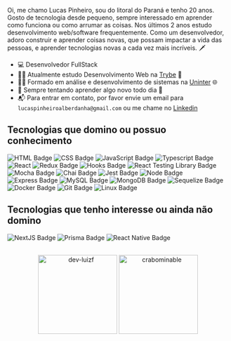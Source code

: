 
Oi, me chamo Lucas Pinheiro, sou do litoral do Paraná e tenho 20 anos. Gosto de tecnologia desde pequeno, sempre interessado em aprender como funciona ou como arrumar as coisas. Nos últimos 2 anos estudo desenvolvimento web/software frequentemente. Como um desenvolvedor, adoro construir e aprender coisas novas, que possam impactar a vida das pessoas, e aprender tecnologias novas a cada vez mais incríveis. 🗡

- 💻 Desenvolvedor FullStack 
- 👨‍🎓 Atualmente estudo Desenvolvimento Web na [Trybe](https://www.betrybe.com/) 🚀
- 👨‍💻 Formado em análise e desenvolvimento de sistemas na [Uninter](https://www.uninter.com/) 🌐
- 📑 Sempre tentando aprender algo novo todo dia 🔎
- 📬 Para entrar em contato, por favor envie um email para `lucaspinheiroalberdanha@gmail.com` ou me chame no [Linkedin](linkedin.com/in/lucas-pinheiro-alberdanha)

## Tecnologias que domino ou possuo conhecimento

![HTML Badge](https://img.shields.io/badge/-HTML-E34F26?style=for-the-badge&logo=html5&logoColor=white)
![CSS Badge](https://img.shields.io/badge/-CSS-1572B6?style=for-the-badge&logo=css3&logoColor=white)
![JavaScript Badge](https://img.shields.io/badge/-JavaScript-FCC624?style=for-the-badge&logo=JavaScript&logoColor=323330)
![Typescript Badge](https://img.shields.io/badge/Typescript-blue?style=for-the-badge&logo=typescript&logoColor=white)
![React](https://img.shields.io/badge/react-%2320232a.svg?style=for-the-badge&logo=react&logoColor=%2361DAFB)
![Redux Badge](https://img.shields.io/badge/-Redux-212121?style=for-the-badge&logo=Redux&logoColor=7548bb)
![Hooks Badge](https://img.shields.io/badge/-Hooks-%2320232a.svg?style=for-the-badge&logo=React&logoColor=%2361DAFB)
![React Testing Library Badge](https://img.shields.io/badge/-RTL-%2320232a.svg?style=for-the-badge&logo=react&logoColor=%2361DAFB)
![Mocha Badge](https://img.shields.io/badge/Mocha-8a6343?style=for-the-badge&logo=mocha&logoColor=white)
![Chai Badge](https://img.shields.io/badge/Chai-f7e9c8?style=for-the-badge&logo=mocha&logoColor=a84d45)
![Jest Badge](https://img.shields.io/badge/-Jest-C21325?style=for-the-badge&logo=jest&logoColor=white)
![Node Badge](https://img.shields.io/badge/-Node.js-339933?style=for-the-badge&logo=node.js&logoColor=white)
![Express Badge](https://img.shields.io/badge/-Express.js-green?style=for-the-badge&logo=Express&logoColor=black)
![MySQL Badge](https://img.shields.io/badge/-MySQL-4479A1?style=for-the-badge&logo=MySQL&logoColor=white)
![MongoDB Badge](https://img.shields.io/badge/-MySQL-4479A1?style=for-the-badge&logo=MySQL&logoColor=white)
![Sequelize Badge](https://img.shields.io/badge/-Sequelize-eeeeee?style=for-the-badge&logo=sequelize&logoColor=00b1ea)
![Docker Badge](https://img.shields.io/badge/Docker-082135?style=for-the-badge&logo=Docker&logoColor=blue)
![Git Badge](https://img.shields.io/badge/-Git-F05032?style=for-the-badge&logo=git&logoColor=white)
![Linux Badge](https://img.shields.io/badge/-Linux-FCC624?style=for-the-badge&logo=Linux&logoColor=black)

## Tecnologias que tenho interesse ou ainda não domino

![NextJS Badge](https://img.shields.io/badge/Next.js-1e262c?style=for-the-badge&logo=nextdotjs&logoColor=white)
![Prisma Badge](https://img.shields.io/badge/-Prisma-eeeeee?style=for-the-badge&logo=prisma&logoColor=0c344b)
![React Native Badge](https://img.shields.io/badge/-React-Native-eeeeee?style=for-the-badge&logo=reactnative&logoColor=0c344b)

</br>
<div align="center"> 
  <img height="180em" src="https://github-readme-stats.vercel.app/api?username=crabominable&show_icons=true&theme=react" alt="dev-luizf" />
  <img height="180em" src="https://github-readme-stats.vercel.app/api/top-langs/?username=crabominable&layout=compact&theme=react" alt="crabominable" />
</div>
</br>
